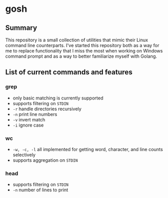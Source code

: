 # gosh

## Summary

This repository is a small collection of utilities that mimic their Linux command line counterparts.
I've started this repository both as a way for me to replace functionality that I miss the most when working on Windows command prompt
and as a way to better familiarize myself with Golang.

## List of current commands and features

### grep
* only basic matching is currently supported
* supports filtering on `STDIN`
* `-r` handle directories recursively
* `-n` print line numbers
* `-v` invert match
* `-i` ignore case

### wc
* `-w, -c, -l` all implemented for getting word, character, and line counts selectively
* supports aggregation on `STDIN`

### head
* supports filtering on `STDIN`
* `-n` number of lines to print
